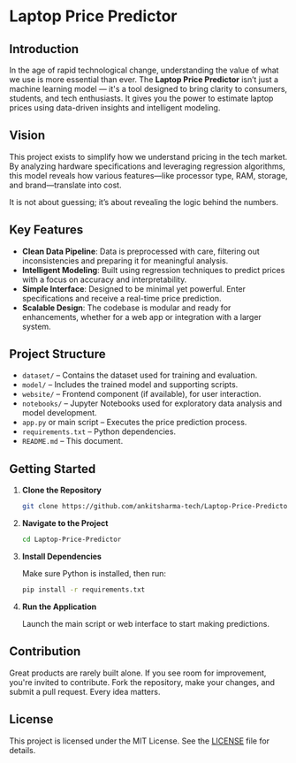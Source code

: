 # Laptop Price Predictor

## Introduction

In the age of rapid technological change, understanding the value of what we use is more essential than ever. The **Laptop Price Predictor** isn’t just a machine learning model — it's a tool designed to bring clarity to consumers, students, and tech enthusiasts. It gives you the power to estimate laptop prices using data-driven insights and intelligent modeling.

## Vision

This project exists to simplify how we understand pricing in the tech market. By analyzing hardware specifications and leveraging regression algorithms, this model reveals how various features—like processor type, RAM, storage, and brand—translate into cost.

It is not about guessing; it’s about revealing the logic behind the numbers.

## Key Features

- **Clean Data Pipeline**: Data is preprocessed with care, filtering out inconsistencies and preparing it for meaningful analysis.
- **Intelligent Modeling**: Built using regression techniques to predict prices with a focus on accuracy and interpretability.
- **Simple Interface**: Designed to be minimal yet powerful. Enter specifications and receive a real-time price prediction.
- **Scalable Design**: The codebase is modular and ready for enhancements, whether for a web app or integration with a larger system.

## Project Structure

- `dataset/` – Contains the dataset used for training and evaluation.
- `model/` – Includes the trained model and supporting scripts.
- `website/` – Frontend component (if available), for user interaction.
- `notebooks/` – Jupyter Notebooks used for exploratory data analysis and model development.
- `app.py` or main script – Executes the price prediction process.
- `requirements.txt` – Python dependencies.
- `README.md` – This document.

## Getting Started

1. **Clone the Repository**

   ```bash
   git clone https://github.com/ankitsharma-tech/Laptop-Price-Predictor.git
   ```

2. **Navigate to the Project**

   ```bash
   cd Laptop-Price-Predictor
   ```

3. **Install Dependencies**

   Make sure Python is installed, then run:

   ```bash
   pip install -r requirements.txt
   ```

4. **Run the Application**

   Launch the main script or web interface to start making predictions.

## Contribution

Great products are rarely built alone. If you see room for improvement, you're invited to contribute. Fork the repository, make your changes, and submit a pull request. Every idea matters.

## License

This project is licensed under the MIT License. See the [LICENSE](LICENSE) file for details.
